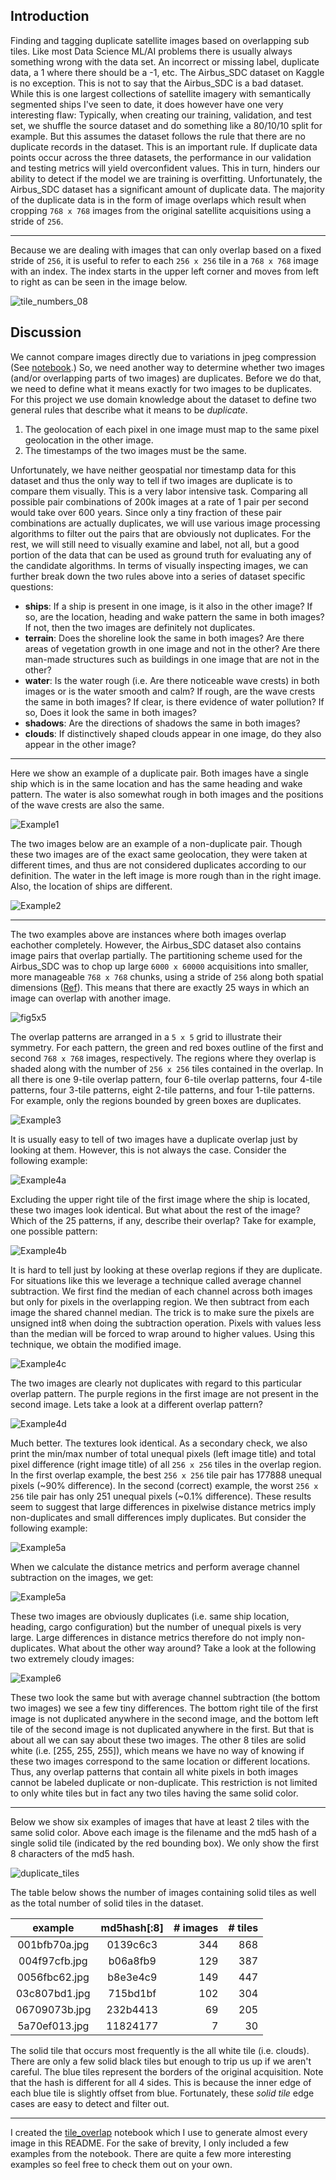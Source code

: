## Introduction

Finding and tagging duplicate satellite images based on overlapping sub tiles.
Like most Data Science ML/AI problems there is usually always something wrong with the data set. 
An incorrect or missing label, duplicate data, a 1 where there should be a -1, etc.
The Airbus_SDC dataset on Kaggle is no exception.
This is not to say that the Airbus_SDC is a bad dataset.
While this is one largest collections of satellite imagery with semantically segmented ships I've seen to date, it does however have one very interesting flaw:
Typically, when creating our training, validation, and test set, we shuffle the source dataset and do something like a 80/10/10 split for example.
But this assumes the dataset follows the rule that there are no duplicate records in the dataset.
This is an important rule. 
If duplicate data points occur across the three datasets, the performance in our validation and testing metrics will yield overconfident values.
This in turn, hinders our ability to detect if the model we are training is overfitting. 
Unfortunately, the Airbus_SDC dataset has a significant amount of duplicate data.
The majority of the duplicate data is in the form of image overlaps which result when cropping `768 x 768` images from the original satellite acquisitions using a stride of `256`.   

---
Because we are dealing with images that can only overlap based on a fixed stride of `256`, it is useful to refer to each `256 x 256` tile in a `768 x 768` image with an index.
The index starts in the upper left corner and moves from left to right as can be seen in the image below.

![tile_numbers_08](notebooks/figures/overlap_key.jpg)

## Discussion

We cannot compare images directly due to variations in jpeg compression (See [notebook](notebooks/eda/jpeg_compression.ipynb).)
So, we need another way to determine whether two images (and/or overlapping parts of two images) are duplicates.
Before we do that, we need to define what it means exactly for two images to be duplicates. 
For this project we use domain knowledge about the dataset to define two general rules that describe what it means to be _duplicate_. 
1. The geolocation of each pixel in one image must map to the same pixel geolocation in the other image. 
2. The timestamps of the two images must be the same.
  
Unfortunately, we have neither geospatial nor timestamp data for this dataset and thus the only way to tell if two images are duplicate is to compare them visually.
This is a very labor intensive task. 
Comparing all possible pair combinations of 200k images at a rate of 1 pair per second would take over 600 years.
Since only a tiny fraction of these pair combinations are actually duplicates, we will use various image processing algorithms to filter out the pairs that are obviously not duplicates. 
For the rest, we will still need to visually examine and label, not all, but a good portion of the data that can be used as ground truth for evaluating any of the candidate algorithms. 
In terms of visually inspecting images, we can further break down the two rules above into a series of dataset specific questions:

- **ships**:
  If a ship is present in one image, is it also in the other image?
  If so, are the location, heading and wake pattern the same in both images?
  If not, then the two images are definitely not duplicates.
- **terrain**:
  Does the shoreline look the same in both images? 
  Are there areas of vegetation growth in one image and not in the other?
  Are there man-made structures such as buildings in one image that are not in the other?
- **water**:
  Is the water rough (i.e. Are there noticeable wave crests) in both images or is the water smooth and calm?
  If rough, are the wave crests the same in both images?
  If clear, is there evidence of water pollution?
  If so, Does it look the same in both images? 
- **shadows**: 
  Are the directions of shadows the same in both images?
- **clouds**: 
  If distinctively shaped clouds appear in one image, do they also appear in the other image?

---
Here we show an example of a duplicate pair. 
Both images have a single ship which is in the same location and has the same heading and wake pattern.
The water is also somewhat rough in both images and the positions of the wave crests are also the same. 

![Example1](notebooks/figures/c53ccd713.jpg_e64e7ff78.jpg_08.jpg)

The two images below are an example of a non-duplicate pair. 
Though these two images are of the exact same geolocation, they were taken at different times, and thus are not considered duplicates according to our definition.
The water in the left image is more rough than in the right image. 
Also, the location of ships are different.

![Example2](notebooks/figures/0efcd3f26.jpg_89a2baf91.jpg_08.jpg) 

---
The two examples above are instances where both images overlap eachother completely.
However, the Airbus_SDC dataset also contains image pairs that overlap partially.
The partitioning scheme used for the Airbus_SDC was to chop up large `6000 x 60000` acquisitions into smaller, more manageable `768 x 768` chunks, using a stride of `256` along both spatial dimensions ([Ref](https://www.kaggle.com/c/airbus-ship-detection/discussion/64675)).
This means that there are exactly 25 ways in which an image can overlap with another image. 

![fig5x5](notebooks/figures/overlap-5x5.jpg)

The overlap patterns are arranged in a `5 x 5` grid to illustrate their symmetry.
For each pattern, the green and red boxes outline of the first and second `768 x 768` images, respectively.
The regions where they overlap is shaded along with the number of `256 x 256` tiles contained in the overlap.
In all there is one 9-tile overlap pattern, four 6-tile overlap patterns, four 4-tile patterns, four 3-tile patterns, eight 2-tile patterns, and four 1-tile patterns.
For example, only the regions bounded by green boxes are duplicates.

![Example3](notebooks/figures/001234638.jpg_dde85f1d2.jpg_07.jpg)

It is usually easy to tell of two images have a duplicate overlap just by looking at them.
However, this is not always the case.  Consider the following example:

![Example4a](notebooks/figures/46b87e21c.jpg_f881c203f.jpg_08.jpg)

Excluding the upper right tile of the first image where the ship is located, these two images look identical.
But what about the rest of the image? 
Which of the 25 patterns, if any, describe their overlap?
Take for example, one possible pattern:

![Example4b](notebooks/figures/46b87e21c.jpg_f881c203f.jpg_48a.jpg)

It is hard to tell just by looking at these overlap regions if they are duplicate.
For situations like this we leverage a technique called average channel subtraction. 
We first find the median of each channel across both images but only for pixels in the overlapping region.
We then subtract from each image the shared channel median.
The trick is to make sure the pixels are unsigned int8 when doing the subtraction operation.
Pixels with values less than the median will be forced to wrap around to higher values.
Using this technique, we obtain the modified image.
  
![Example4c](notebooks/figures/46b87e21c.jpg_f881c203f.jpg_48.jpg)

The two images are clearly not duplicates with regard to this particular overlap pattern.
The purple regions in the first image are not present in the second image.
Lets take a look at a different overlap pattern? 

![Example4d](notebooks/figures/46b87e21c.jpg_f881c203f.jpg_07.jpg)

Much better.  The textures look identical. 
As a secondary check, we also print the min/max number of total unequal pixels (left image title) and total pixel difference (right image title) of all `256 x 256` tiles in the overlap region.
In the first overlap example, the best `256 x 256` tile pair has 177888 unequal pixels (~90% difference).
In the second (correct) example, the worst `256 x 256` tile pair has only 251 unequal pixels (~0.1% difference). 
These results seem to suggest that large differences in pixelwise distance metrics imply non-duplicates and small differences imply duplicates. 
But consider the following example:

![Example5a](notebooks/figures/536356d11.jpg_88c2acaf8.jpg_15a.jpg)

When we calculate the distance metrics and perform average channel subtraction on the images, we get:

![Example5a](notebooks/figures/536356d11.jpg_88c2acaf8.jpg_15.jpg)

These two images are obviously duplicates (i.e. same ship location, heading, cargo configuration) but the number of unequal pixels is very large.
Large differences in distance metrics therefore do not imply non-duplicates.  What about the other way around?
Take a look at the following two extremely cloudy images:

![Example6](notebooks/figures/0ef6cd331.jpg_2095da0cb.jpg_08.jpg)

These two look the same but with average channel subtraction (the bottom two images) we see a few tiny differences.
The bottom right tile of the first image is not duplicated anywhere in the second image, and 
the bottom left tile of the second image is not duplicated anywhere in the first.
But that is about all we can say about these two images.
The other 8 tiles are solid white (i.e. [255, 255, 255]), which means we have no way of knowing if these two images correspond to the same location or different locations.
Thus, any overlap patterns that contain all white pixels in both images cannot be labeled duplicate or non-duplicate.
This restriction is not limited to only white tiles but in fact any two tiles having the same solid color. 

--- 
Below we show six examples of images that have at least 2 tiles with the same solid color.
Above each image is the filename and the md5 hash of a single solid tile (indicated by the red bounding box).
We only show the first 8 characters of the md5 hash.

![duplicate_tiles](notebooks/figures/images_with_duplicate_tiles.jpg)

The table below shows the number of images containing solid tiles as well as the total number of solid tiles in the dataset.

| example | md5hash[:8] | # images |  # tiles |
| :---: | :---: | ---: | ---: |
| 001bfb70a.jpg | 0139c6c3 | 344 | 868
| 004f97cfb.jpg | b06a8fb9 | 129 | 387
| 0056fbc62.jpg | b8e3e4c9 | 149 | 447
| 03c807bd1.jpg | 715bd1bf | 102 | 304
| 06709073b.jpg | 232b4413 |  69 | 205
| 5a70ef013.jpg | 11824177 |   7 |  30

The solid tile that occurs most frequently is the all white tile (i.e. clouds).
There are only a few solid black tiles but enough to trip us up if we aren't careful.
The blue tiles represent the borders of the original acquisition.
Note that the hash is different for all 4 sides. 
This is because the inner edge of each blue tile is slightly offset from blue. 
Fortunately, these _solid tile_ edge cases are easy to detect and filter out.

---
I created the [tile_overlap](notebooks/eda/tile_overlap.ipynb) notebook which I use to generate almost every image in this README.
For the sake of brevity, I only included a few examples from the notebook.
There are quite a few more interesting examples so feel free to check them out on your own.
